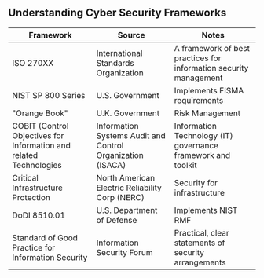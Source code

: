 ## Understanding Cyber Security Frameworks


| Framework                                   | Source                              | Notes                                      |
|---------------------------------------------|-------------------------------------|--------------------------------------------|
| ISO 270XX                                     | International Standards Organization | A framework of best practices for information security management |
| NIST SP 800 Series                          | U.S. Government                     | Implements FISMA requirements               |
| "Orange Book"                               | U.K. Government                     | Risk Management                            |
| COBIT (Control Objectives for Information and related Technologies                                       | Information Systems Audit and Control Organization (ISACA) | Information Technology (IT) governance framework and toolkit |
| Critical Infrastructure Protection          | North American Electric Reliability Corp (NERC) | Security for infrastructure                |
| DoDI 8510.01                                | U.S. Department of Defense          | Implements NIST RMF                         |
| Standard of Good Practice for Information Security | Information Security Forum        | Practical, clear statements of security arrangements |
